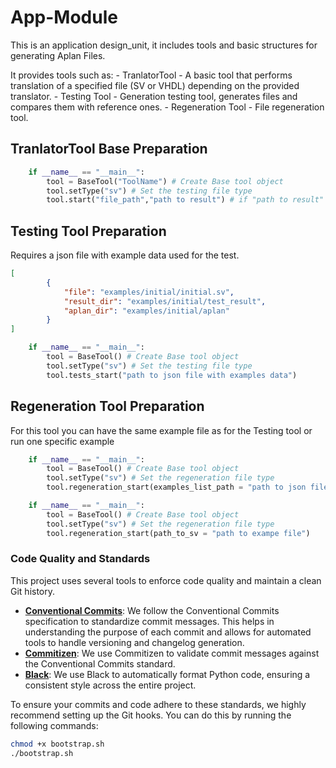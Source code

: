# App-Module


This is an application design_unit, it includes tools and basic structures for generating Aplan Files.

It provides tools such as:
    - TranlatorTool - A basic tool that performs translation of a specified file (SV or VHDL) depending on the provided translator.
    - Testing Tool - Generation testing tool, generates files and compares them with reference ones.
    - Regeneration Tool - File regeneration tool.

## TranlatorTool Base Preparation
```python
    if __name__ == "__main__":
        tool = BaseTool("ToolName") # Create Base tool object
        tool.setType("sv") # Set the testing file type
        tool.start("file_path","path to result") # if "path to result" not specified , tool create default "result" folder

```

## Testing Tool Preparation


Requires a json file with example data used for the test.

```json
[
        {
            "file": "examples/initial/initial.sv",
            "result_dir": "examples/initial/test_result",
            "aplan_dir": "examples/initial/aplan"
        }
]
```


```python
    if __name__ == "__main__":
        tool = BaseTool() # Create Base tool object
        tool.setType("sv") # Set the testing file type
        tool.tests_start("path to json file with examples data")
```


## Regeneration Tool  Preparation

For this tool you can have the same example file as for the Testing tool or run one specific example

```python
    if __name__ == "__main__":
        tool = BaseTool() # Create Base tool object
        tool.setType("sv") # Set the regeneration file type
        tool.regeneration_start(examples_list_path = "path to json file with examples data", )
```

```python
    if __name__ == "__main__":
        tool = BaseTool() # Create Base tool object
        tool.setType("sv") # Set the regeneration file type
        tool.regeneration_start(path_to_sv = "path to exampe file")
```

### Code Quality and Standards

This project uses several tools to enforce code quality and maintain a clean Git history.

- **[Conventional Commits](https://www.conventionalcommits.org/en/v1.0.0/)**: We follow the Conventional Commits specification to standardize commit messages. This helps in understanding the purpose of each commit and allows for automated tools to handle versioning and changelog generation.
- **[Commitizen](https://commitizen-tools.github.io/commitizen/)**: We use Commitizen to validate commit messages against the Conventional Commits standard.
- **[Black](https://github.com/psf/black)**: We use Black to automatically format Python code, ensuring a consistent style across the entire project.

To ensure your commits and code adhere to these standards, we highly recommend setting up the Git hooks. You can do this by running the following commands:

```bash
chmod +x bootstrap.sh 
./bootstrap.sh
```
